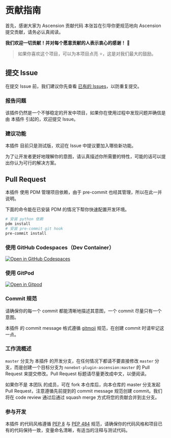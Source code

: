 # 贡献指南
首先，感谢大家为 Ascension 贡献代码
本张旨在引导你更规范地向 Ascension 提交贡献，请务必认真阅读。

**我们欢迎一切贡献！并对每个愿意贡献的人表示衷心的感谢！** 💖

> 如果你喜欢这个项目，可以为本项目点亮 ⭐️，这是对我们最大的鼓励。

## 提交 Issue

在提交 Issue 前，我们建议你先查看 [已有的 Issues](https://github.com/MyXiaoNan/nonebot-plugin-ascension/issues)，以防重复提交。

### 报告问题

该插件仍然是一个不够稳定的开发中项目，如果你在使用过程中发现问题并确信是由 本插件 引起的，欢迎提交 Issue。

### 建议功能

本插件 目前只是测试版，欢迎在 Issue 中提议要加入哪些新功能。

为了让开发者更好地理解你的意图，请认真描述你所需要的特性，可能的话可以提出你认为可行的解决方案。

## Pull Request

本插件 使用 PDM 管理项目依赖，由于 pre-commit 也经其管理，所以在此一并说明。

下面的命令能在已安装 PDM 的情况下帮你快速配置开发环境。

```bash
# 安装 python 依赖
pdm install
# 安装 pre-commit git hook
pre-commit install
```

### 使用 GitHub Codespaces（Dev Container）

[![Open in GitHub Codespaces](https://github.com/codespaces/badge.svg)](https://codespaces.new/MyXiaoNan/nonebot-plugin-ascension)

### 使用 GitPod

[![Open in Gitpod](https://gitpod.io/button/open-in-gitpod.svg)](https://gitpod.io/#/https://github.com/MyXiaoNan/nonebot-plugin-ascension)

### Commit 规范

请确保你的每一个 commit 都能清晰地描述其意图，一个 commit 尽量只有一个意图。

本插件 的 commit message 格式遵循 [gitmoji](https://gitmoji.dev/) 规范，在创建 commit 时请牢记这一点。


### 工作流概述

`master` 分支为 本插件 的开发分支，在任何情况下都请不要直接修改 `master` 分支，而是创建一个目标分支为 `nonebot-plugin-ascension:master` 的 Pull Request 来提交修改。Pull Request 标题请尽量更改成中文，以便阅读。

如果你不是 本团队 的成员，可在 fork 本仓库后，向本仓库的 master 分支发起 Pull Request，注意遵循先前提到的 commit message 规范创建 commit。我们将在 code review 通过后通过 squash merge 方式将您的贡献合并到主分支。

### 参与开发

本插件 的代码风格遵循 [PEP 8](https://www.python.org/dev/peps/pep-0008/) 与 [PEP 484](https://www.python.org/dev/peps/pep-0484/) 规范，请确保你的代码风格和项目已有的代码保持一致，变量命名清晰，有适当的注释与测试代码。
